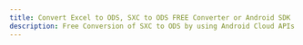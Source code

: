 ---title: Convert Excel to ODS, SXC to ODS FREE Converter or Android SDKdescription: Free Conversion of SXC to ODS by using Android Cloud APIs & SDKs. Also Create, Edit & Render Microsoft Excel, CSV and SpreadsheetML worksheets or spreadsheet in the Cloud.---